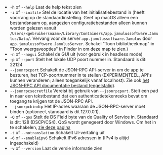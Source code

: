 
[comment]: # (Dit bestand is opgenomen in meerdere documenten)

- `-h` of `--help` Laat de help tekst zien
- `-i` of `--inifile` Stel de locatie van het initialisatiebestand in (heeft
  voorrang op de standaardinstelling. Geef op macOS alleen een bestandsnaam
  op, aangezien configuratiebestanden alleen kunnen worden gelezen vanuit
  `/Users/<gebruikersnaam>/Library/Containers/app.jamulussoftware.Jamulus/Data/`.
  Vervang voor de server `app.jamulussoftware.Jamulus` door
  `app.jamulussoftware.JamulusServer`. Schakel "Toon bibliotheekmap" in
  "Toon weergaveopties" in Finder in om deze map te zien.)
- `-n` of `--nogui` Schakel de GUI uit (voor gebruik in headless mode)
- `-p` of `--port` Stelt het lokale UDP poort nummer in. Standaard is dit:
  22124
- `--jsonrpcport` Schakelt de JSON-RPC API-server in om de app te besturen,
  het TCP-poortnummer in te stellen (EXPERIMENTEEL, API's kunnen veranderen;
  alleen toegankelijk vanaf localhost). Zie ook [het JSON-RPC API
  documentatie bestand
  (engelstalig)](https://github.com/jamulussoftware/jamulus/blob/main/docs/JSON-RPC.md).
- `--jsonrpcsecretfile` Vereist bij gebruik van `--jsonrpcport`. Stelt een
  pad in naar een tekstbestand dat een authenticatietekenreeks bevat om
  toegang te krijgen tot de JSON-RPC API.
- `--jsonrpcbindip` Het IP-adres waaraan de JSON-RPC-server moet binden
  (optioneel, standaard is dit 127.0.0.1).
- `-Q` of `--qos` Stelt de DS Field byte van de Quality of Service
  in. Standaard is dit: 128 (DSCP/CS4). QoS wordt genegeerd door Windows. Om
  het in te schakelen, [zie deze pagina](QOS-Windows)
- `-t` of `--notranslation` Schakelt UI-vertaling uit
- `-6` of `--enableipv6` Schakelt IPv6 adressen in (IPv4 is altijd
  ingeschakeld)
- `-v` of `--version` Laat de versie informatie zien
